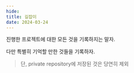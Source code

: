 ```yaml
---
hide:
title: 길잡이
date: 2024-03-24
---
```


진행한 프로젝트에 대한 모든 것을 기록하지는 말자.

다만 특별히 기억할 만한 것들을 기록하자.

> 단, private repository에 저장된 것은 당연히 제외
